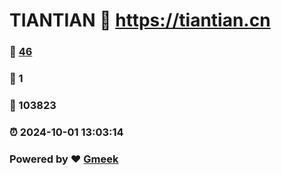 # TIANTIAN :link: https://tiantian.cn 
### :page_facing_up: [46](https://tiantian.cn/tag.html) 
### :speech_balloon: 1 
### :hibiscus: 103823 
### :alarm_clock: 2024-10-01 13:03:14 
### Powered by :heart: [Gmeek](https://github.com/Meekdai/Gmeek)
